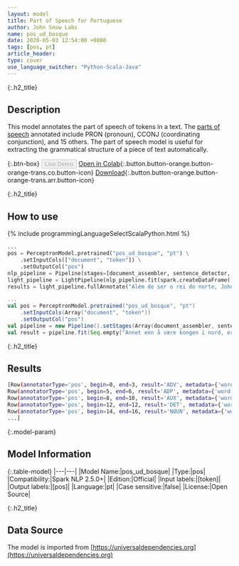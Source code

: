 ```yaml
---
layout: model
title: Part of Speech for Portuguese
author: John Snow Labs
name: pos_ud_bosque
date: 2020-05-03 12:54:00 +0800
tags: [pos, pt]
article_header:
type: cover
use_language_switcher: "Python-Scala-Java"
---
```


{:.h2_title}
## Description
This model annotates the part of speech of tokens in a text. The [parts of speech](https://universaldependencies.org/u/pos/) annotated include PRON (pronoun), CCONJ (coordinating conjunction), and 15 others. The part of speech model is useful for extracting the grammatical structure of a piece of text automatically.

{:.btn-box}
<button class="button button-orange" disabled>Live Demo</button>
[Open in Colab](https://githubtocolab.com/JohnSnowLabs/spark-nlp-workshop/blob/2da56c087da53a2fac1d51774d49939e05418e57/tutorials/Certification_Trainings/Public/6.Playground_DataFrames.ipynb){:.button.button-orange.button-orange-trans.co.button-icon}
[Download](https://s3.amazonaws.com/auxdata.johnsnowlabs.com/public/models/pos_ud_bosque_pt_2.5.0_2.4_1588499443093.zip){:.button.button-orange.button-orange-trans.arr.button-icon}

{:.h2_title}
## How to use 

<div class="tabs-box" markdown="1">

{% include programmingLanguageSelectScalaPython.html %}

```python
...
pos = PerceptronModel.pretrained("pos_ud_bosque", "pt") \
    .setInputCols(["document", "token"]) \
    .setOutputCol("pos")
nlp_pipeline = Pipeline(stages=[document_assembler, sentence_detector, tokenizer, pos])
light_pipeline = LightPipeline(nlp_pipeline.fit(spark.createDataFrame([['']]).toDF("text")))
results = light_pipeline.fullAnnotate("Além de ser o rei do norte, John Snow é um médico inglês e líder no desenvolvimento de anestesia e higiene médica.")
```

```scala
...
val pos = PerceptronModel.pretrained("pos_ud_bosque", "pt")
    .setInputCols(Array("document", "token"))
    .setOutputCol("pos")
val pipeline = new Pipeline().setStages(Array(document_assembler, sentence_detector, tokenizer, pos))
val result = pipeline.fit(Seq.empty["Annet enn å være kongen i nord, er John Snow en engelsk lege og en leder innen utvikling av anestesi og medisinsk hygiene."].toDS.toDF("text")).transform(data)
```
</div>

{:.h2_title}
## Results

```bash
[Row(annotatorType='pos', begin=0, end=3, result='ADV', metadata={'word': 'Além'}),
Row(annotatorType='pos', begin=5, end=6, result='ADP', metadata={'word': 'de'}),
Row(annotatorType='pos', begin=8, end=10, result='AUX', metadata={'word': 'ser'}),
Row(annotatorType='pos', begin=12, end=12, result='DET', metadata={'word': 'o'}),
Row(annotatorType='pos', begin=14, end=16, result='NOUN', metadata={'word': 'rei'}),
...]
```

{:.model-param}
## Model Information

{:.table-model}
|---|---|
|Model Name:|pos_ud_bosque|
|Type:|pos|
|Compatibility:|Spark NLP 2.5.0+|
|Edition:|Official|
|Input labels:|[token]|
|Output labels:|[pos]|
|Language:|pt|
|Case sensitive:|false|
|License:|Open Source|

{:.h2_title}
## Data Source
The model is imported from [https://universaldependencies.org](https://universaldependencies.org)